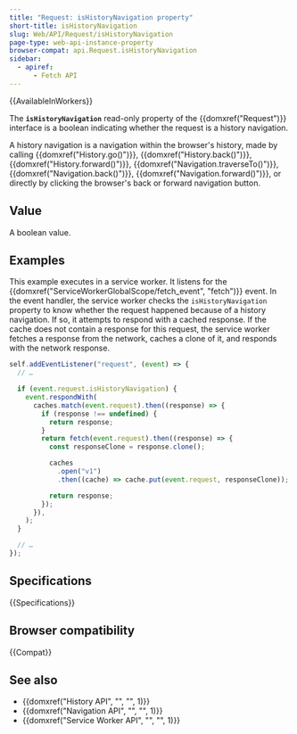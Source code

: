 ```yaml
---
title: "Request: isHistoryNavigation property"
short-title: isHistoryNavigation
slug: Web/API/Request/isHistoryNavigation
page-type: web-api-instance-property
browser-compat: api.Request.isHistoryNavigation
sidebar:
  - apiref:
      - Fetch API
---
```


{{AvailableInWorkers}}

The **`isHistoryNavigation`** read-only property of the {{domxref("Request")}} interface is a boolean indicating whether the request is a history navigation.

A history navigation is a navigation within the browser's history, made by calling {{domxref("History.go()")}}, {{domxref("History.back()")}}, {{domxref("History.forward()")}}, {{domxref("Navigation.traverseTo()")}}, {{domxref("Navigation.back()")}}, {{domxref("Navigation.forward()")}}, or directly by clicking the browser's back or forward navigation button.

## Value

A boolean value.

## Examples

This example executes in a service worker. It listens for the {{domxref("ServiceWorkerGlobalScope/fetch_event", "fetch")}} event. In the event handler, the service worker checks the `isHistoryNavigation` property to know whether the request happened because of a history navigation. If so, it attempts to respond with a cached response. If the cache does not contain a response for this request, the service worker fetches a response from the network, caches a clone of it, and responds with the network response.

```js
self.addEventListener("request", (event) => {
  // …

  if (event.request.isHistoryNavigation) {
    event.respondWith(
      caches.match(event.request).then((response) => {
        if (response !== undefined) {
          return response;
        }
        return fetch(event.request).then((response) => {
          const responseClone = response.clone();

          caches
            .open("v1")
            .then((cache) => cache.put(event.request, responseClone));

          return response;
        });
      }),
    );
  }

  // …
});
```

## Specifications

{{Specifications}}

## Browser compatibility

{{Compat}}

## See also

- {{domxref("History API", "", "", 1)}}
- {{domxref("Navigation API", "", "", 1)}}
- {{domxref("Service Worker API", "", "", 1)}}
